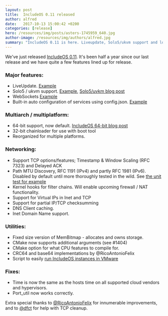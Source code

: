 ```yaml
---
layout: post
title:  IncludeOS 0.11 released
author: alfred
date:   2017-10-13 15:00:42 +0200
categories: [release]
hero: /resources/img/posts/asters-1745959_640.jpg
author-image: /resources/img/authors/alfred.jpg
summary: "IncludeOS 0.11 is here. Liveupdate, Solo5/ukvm support and lots of other goodies."
---
```


We've just released [IncludeOS 0.11]. It's been half a year since our last release and we have quite a few features lined up for release.


### Major features:
* LiveUpdate. [Example](https://github.com/hioa-cs/IncludeOS/tree/master/examples/LiveUpdate)
* Solo5 / ukvm support. [Example](https://github.com/hioa-cs/IncludeOS/blob/master/test_ukvm.sh), [Solo5/uvkm blog post](http://www.includeos.org/blog/2017/includeos-on-solo5-and-ukvm.html)
* WebSockets [Example](https://github.com/hioa-cs/IncludeOS/tree/master/examples/websocket)
* Built-in auto configuration of services using config.json. [Example](https://github.com/hioa-cs/IncludeOS/blob/master/examples/websocket/config.json)

### Multiarch / multiplatform:
* 64-bit support, now default. [IncludeOS 64-bit blog post](http://www.includeos.org/blog/2017/includeos-is-now-64bit.html)
* 32-bit chainloader for use with boot tool
* Reorganized for multiple platforms.

### Networking:
* Support TCP options/features; Timestamp & Window Scaling (RFC 7323) and Delayed ACK
* Path MTU Discovery, RFC 1191 (IPv4) and partly RFC 1981 (IPv6). Disabled by default until more thoroughly tested in the wild. See [the unit test for example](https://github.com/hioa-cs/IncludeOS/tree/master/test/net/unit/path_mtu_discovery.cpp)
* Kernel hooks for filter chains. Will enable upcoming firewall / NAT functionality.
* Support for Virtual IPs in Inet and TCP
* Support for partial IP/TCP checksumming
* DNS Client caching.
* Inet Domain Name support.

### Utilities:
* Fixed size version of MemBitmap - allocates and owns storage.
* CMake now supports additional arguments (see #1404)
* CMake option for what CPU features to compile for.
* CRC64 and base64 implementations by @RicoAntonioFelix
* Script to easily [run IncludeOS instances in VMware](http://blog.includeos.org/2017/04/04/running-includeos-unikernels-with-vmware)

### Fixes:
* Time is now the same as the hosts time on all supported cloud vendors and hypervisors.
* Port_util now works correctly.

Extra special thanks to [@RicoAntonioFelix] for innumerable improvements, and to [@dfct] for help with TCP cleanup.

[IncludeOS 0.11]: https://github.com/hioa-cs/IncludeOS/releases/tag/v0.11.0
[@RicoAntonioFelix]: https://github.com/RicoAntonioFelix
[@dfct]: https://github.com/dfct


